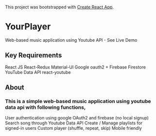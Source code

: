 This project was bootstrapped with [Create React App](https://github.com/facebookincubator/create-react-app).

# YourPlayer
Web-based music application using Youtube API - See Live Demo

## Key Requirements
React JS
React-Redux
Material-UI
Google oauth2 + Firebase
Firestore
YouTube Data API
react-youtube

## About

### This is a simple web-based music application using youtube data api with following functions,

User authentication using google OAuth2 and firebase (no local signup)
Search song through Youtube Data API
Create / Manage playlists for signed-in users
Custom player (shuffle, repeat, skip)
Mobile friendly
